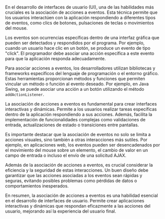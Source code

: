 En el desarrollo de interfaces de usuario (UI), una de las habilidades más cruciales es la asociación de acciones a eventos. Esta técnica permite que los usuarios interactúen con la aplicación respondiendo a diferentes tipos de eventos, como clics de botones, pulsaciones de teclas o movimientos del mouse.

Los eventos son ocurrencias específicas dentro de una interfaz gráfica que pueden ser detectados y respondidos por el programa. Por ejemplo, cuando un usuario hace clic en un botón, se produce un evento de tipo "click". El programador debe asociar una acción específica a este evento para que la aplicación responda adecuadamente.

Para asociar acciones a eventos, los desarrolladores utilizan bibliotecas y frameworks específicos del lenguaje de programación o el entorno gráfico. Estas herramientas proporcionan métodos y funciones que permiten vincular un método o función al evento deseado. Por ejemplo, en Java Swing, se puede asociar una acción a un botón utilizando el método `addActionListener`.

La asociación de acciones a eventos es fundamental para crear interfaces interactivas y dinámicas. Permite a los usuarios realizar tareas específicas dentro de la aplicación respondiendo a sus acciones. Además, facilita la implementación de funcionalidades complejas como validaciones de entrada, actualizaciones de estado o transiciones entre pantallas.

Es importante destacar que la asociación de eventos no solo se limita a acciones visuales, sino también a otras interacciones más sutiles. Por ejemplo, en aplicaciones web, los eventos pueden ser desencadenados por el movimiento del mouse sobre un elemento, el cambio de valor en un campo de entrada o incluso el envío de una solicitud AJAX.

Además de la asociación de acciones a eventos, es crucial considerar la eficiencia y la seguridad de estas interacciones. Un buen diseño debe garantizar que las acciones asociadas a los eventos sean rápidas y seguras, evitando posibles problemas como pérdidas de datos o comportamientos inesperados.

En resumen, la asociación de acciones a eventos es una habilidad esencial en el desarrollo de interfaces de usuario. Permite crear aplicaciones interactivas y dinámicas que respondan eficazmente a las acciones del usuario, mejorando así la experiencia del usuario final.
